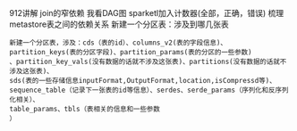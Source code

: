 912讲解
join的窄依赖  我看DAG图
sparketl加入计数器(全部，正确，错误)
梳理metastore表之间的依赖关系
	新建一个分区表：涉及到哪几张表
	
	新建一个分区表，涉及：cds（表的id）、columns_v2(表的字段信息)、partition_keys(表的分区字段)、partition_params(表的分区的一些参数)
	、partition_key_vals(没有数据的话就不涉及这张表)、partitions(没有数据的话就不涉及这张表)、
	sds(表的一些存储信息inputFormat,OutputFormat,location,isCompressd等)、
	sequence_table（记录下一张表的id等信息）、serdes、serde_params（序列化和反序列化相关）、
	table_params、tbls（表相关的信息和一些参数
	）
